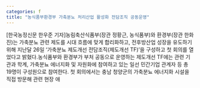 ```yaml
---
categories: f
title: "농식품부환경부 가축분뇨 처리산업 활성화 전담조직 공동운영"
---
```

[한국농정신문 한우준 기자]농림축산식품부(장관 정황근, 농식품부)와 환경부(장관 한화진)는 가축분뇨 관련 제도를 시대 흐름에 맞게 합리화하고, 전후방산업 성장을 유도하기 위해 지난달 26일 ‘가축분뇨 제도개선 전담조직(제도개선 TF)’을 구성하고 첫 회의를 열었다고 밝혔다.농식품부와 환경부가 부처 공동으로 운영하는 제도개선 TF에는 관련 기관과 학계, 가축분뇨 에너지화 및 자원화에 참여하고 있는 일선 민간기업 관계자 등 총 19명이 구성원으로 참여한다. 첫 회의에서는 충남 청양군의 가축분뇨 에너지화 시설을 직접 방문해 관련 현장 애